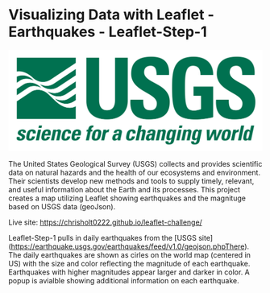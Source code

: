 # Visualizing Data with Leaflet - Earthquakes - Leaflet-Step-1

![1-Logo](Images/1-Logo.png)

The United States Geological Survey (USGS) collects and provides scientific data on natural hazards and the health of our ecosystems and environment. Their scientists develop new methods and tools to supply timely, relevant, and useful information about the Earth and its processes. This project creates a map utilizing Leaflet showing earthquakes and the magnituge based on USGS data (geoJson).

Live site: https://chrisholt0222.github.io/leaflet-challenge/

Leaflet-Step-1 pulls in daily earthquakes from the [USGS site] (https://earthquake.usgs.gov/earthquakes/feed/v1.0/geojson.phpThere). The daily earthquakes are shown as cirles on the world map (centered in US) with the size and color reflecting the magnitude of each earthquake. Earthquakes with higher magnitudes appear larger and darker in color. A popup is avialble showing additional information on each earthquake.